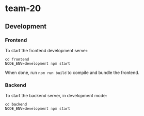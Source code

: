 # team-20


## Development

### Frontend

To start the frontend development server:

```
cd frontend
NODE_ENV=development npm start
```

When done, run `npm run build` to compile and bundle the frontend.

### Backend

To start the backend server, in development mode:

```
cd backend
NODE_ENV=development npm start
```


